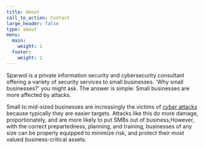```yaml
---
title: About
call_to_action: Contact
large_header: false
type: about
menu:
  main:
    weight: 1
  footer:
    weight: 2
---
```


Sparwol is a private information security and cybersecurity consultant offering a variety of security services to small businesses. 'Why small businesses?' you might ask. The answer is simple: Small businesses are more affected by attacks. 

Small to mid-sized businesses are increasingly the victims of <a href="https://www.prnewswire.com/news-releases/43-of-cyberattacks-target-small-businesses-300729384.html">cyber attacks</a> because typically they are easier targets. Attacks like this do more damage, proportionately, and are more likely to put SMBs out of business,However, with the correct prepartedness, planning, and training, businesses of any size can be properly equipped to minimize risk, and protect their most valued business-critical assets.


